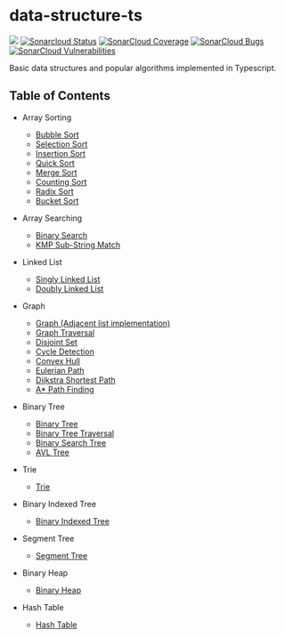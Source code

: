 # data-structure-ts

![](https://img.shields.io/github/workflow/status/PinkyJie/data-structure-ts/unit_test?style=flat)
[![Sonarcloud Status](https://sonarcloud.io/api/project_badges/measure?project=PinkyJie_data-structure-ts&metric=alert_status)](https://sonarcloud.io/dashboard?id=PinkyJie_data-structure-ts)
[![SonarCloud Coverage](https://sonarcloud.io/api/project_badges/measure?project=PinkyJie_data-structure-ts&metric=coverage)](https://sonarcloud.io/component_measures/metric/coverage/list?id=PinkyJie_data-structure-ts)
[![SonarCloud Bugs](https://sonarcloud.io/api/project_badges/measure?project=PinkyJie_data-structure-ts&metric=bugs)](https://sonarcloud.io/component_measures/metric/reliability_rating/list?id=PinkyJie_data-structure-ts)
[![SonarCloud Vulnerabilities](https://sonarcloud.io/api/project_badges/measure?project=PinkyJie_data-structure-ts&metric=vulnerabilities)](https://sonarcloud.io/component_measures/metric/security_rating/list?id=PinkyJie_data-structure-ts)

Basic data structures and popular algorithms implemented in Typescript.

## Table of Contents

- Array Sorting

  - [Bubble Sort](./array/sorting/bubble-sort.ts)
  - [Selection Sort](./array/sorting/selection-sort.ts)
  - [Insertion Sort](./array/sorting/insertion-sort.ts)
  - [Quick Sort](./array/sorting/quick-sort.ts)
  - [Merge Sort](./array/sorting/merge-sort.ts)
  - [Counting Sort](./array/sorting/counting-sort.ts)
  - [Radix Sort](./array/sorting/radix-sort.ts)
  - [Bucket Sort](./array/sorting/bucket-sort.ts)

- Array Searching

  - [Binary Search](./array/search/binary-search.ts)
  - [KMP Sub-String Match](./array/search/kmp-search.ts)

- Linked List

  - [Singly Linked List](./linked-list/singly-linked-list.ts)
  - [Doubly Linked List](./linked-list/doubly-linked-list.ts)

- Graph

  - [Graph (Adjacent list implementation)](./graph/graph.ts)
  - [Graph Traversal](./graph/traversal.ts)
  - [Disjoint Set](./graph/disjoint-set.ts)
  - [Cycle Detection](./graph/detect-cycle.ts)
  - [Convex Hull](./graph/convex-hull.ts)
  - [Eulerian Path](./graph/eulerian-path.ts)
  - [Dijkstra Shortest Path](./graph/dijkstra-shortest-path.ts)
  - [A\* Path Finding](./graph/a-star-path-finding.ts)

- Binary Tree

  - [Binary Tree](./binary-tree/binary-tree.ts)
  - [Binary Tree Traversal](./binary-tree/traversal.ts)
  - [Binary Search Tree](./binary-tree/binary-search-tree.ts)
  - [AVL Tree](./binary-tree/avl-tree.ts)

- Trie

  - [Trie](./trie/trie.ts)

- Binary Indexed Tree

  - [Binary Indexed Tree](./binary-indexed-tree/binary-indexed-tree.ts)

- Segment Tree

  - [Segment Tree](./segment-tree/segment-tree.ts)

- Binary Heap

  - [Binary Heap](./binary-heap/binary-heap.ts)

- Hash Table

  - [Hash Table](./hash-table/hash-table.ts)
